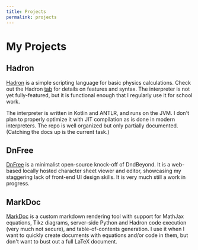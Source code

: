 ```yaml
---
title: Projects
permalink: projects
---
```

# My Projects

## Hadron

[Hadron](https://github.com/JoelCourtney/hadron) is a simple scripting language for basic physics calculations. Check out the Hadron [tab](/hadron) for details on features and syntax. The interpreter is not yet fully-featured, but it is functional enough that I regularly use it for school work.

The interpreter is written in Kotlin and ANTLR, and runs on the JVM. I don't plan to properly optimize it with JIT compilation as is done in modern interpreters. The repo is well organized but only partially documented. (Catching the docs up is the current task.)

## DnFree

[DnFree](https://github.com/JoelCourtney/dnfree) is a minimalist open-source knock-off of DndBeyond. It is a web-based locally hosted character sheet viewer and editor, showcasing my staggering lack of front-end UI design skills. It is very much still a work in progress.

## MarkDoc

[MarkDoc](https://github.com/JoelCourtney/markdown-server) is a custom markdown rendering tool with support for MathJax equations, Tikz diagrams, server-side Python and Hadron code execution (very much not secure), and table-of-contents generation. I use it when I want to quickly create documents with equations and/or code in them, but don't want to bust out a full LaTeX document.
